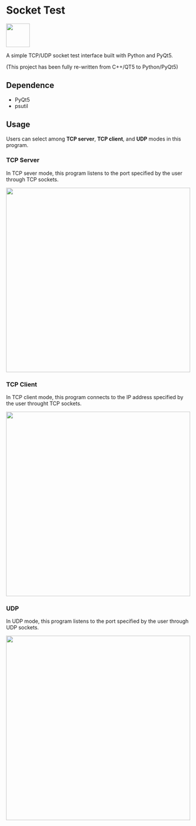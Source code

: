 # Socket Test

<img src="https://raw.githubusercontent.com/rookiepeng/socket-test/master/res/socket_test.png" width="64">

A simple TCP/UDP socket test interface built with Python and PyQt5.

(This project has been fully re-written from C++/QT5 to Python/PyQt5)

## Dependence

- PyQt5
- psutil

## Usage

Users can select among **TCP server**, **TCP client**, and **UDP** modes in this program.

### TCP Server

In TCP sever mode, this program listens to the port specified by the user through TCP sockets.

<img src="https://raw.githubusercontent.com/rookiepeng/socket-test/master/docs/TCP%20server.png" width="500">

### TCP Client

In TCP client mode, this program connects to the IP address specified by the user throught TCP sockets.

<img src="https://raw.githubusercontent.com/rookiepeng/socket-test/master/docs/TCP%20client.png" width="500">

### UDP

In UDP mode, this program listens to the port specified by the user through UDP sockets.

<img src="https://raw.githubusercontent.com/rookiepeng/socket-test/master/docs/UDP.png" width="500">

